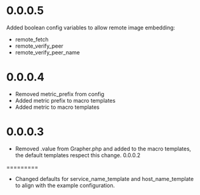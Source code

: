 0.0.0.5
=========
Added boolean config variables to allow remote image embedding:
* remote_fetch
* remote_verify_peer
* remote_verify_peer_name

0.0.0.4
=========
* Removed metric_prefix from config
* Added metric prefix to macro templates
* Added metric to macro templates

0.0.0.3
=========
* Removed .value from Grapher.php and added to the macro templates, the default templates respect this change.
0.0.0.2

=========
* Changed defaults for service_name_template and host_name_template to align with the example configuration.
